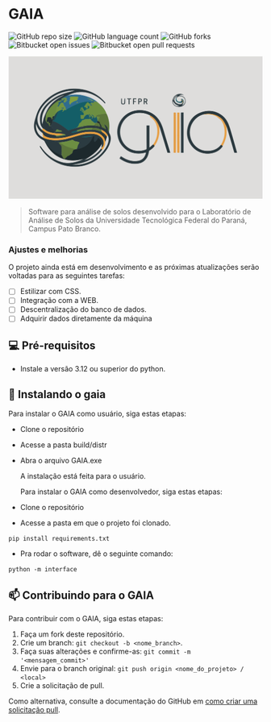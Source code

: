 # GAIA

![GitHub repo size](https://img.shields.io/github/repo-size/Marsango/GAIA?style=for-the-badge)
![GitHub language count](https://img.shields.io/github/languages/count/Marsango/GAIA?style=for-the-badge)
![GitHub forks](https://img.shields.io/github/forks/Marsango/GAIA?style=for-the-badge)
![Bitbucket open issues](https://img.shields.io/bitbucket/issues/Marsango/GAIA?style=for-the-badge)
![Bitbucket open pull requests](https://img.shields.io/bitbucket/pr-raw/Marsango/GAIA?style=for-the-badge)

<img src="https://github.com/Marsango/GAIA/blob/develop/interface/images/background.svg">

> Software para análise de solos desenvolvido para o Laboratório de Análise de Solos da Universidade Tecnológica Federal do Paraná, Campus Pato Branco.

### Ajustes e melhorias

O projeto ainda está em desenvolvimento e as próximas atualizações serão voltadas para as seguintes tarefas:

- [ ] Estilizar com CSS.
- [ ] Integração com a WEB.
- [ ] Descentralização do banco de dados.
- [ ] Adquirir dados diretamente da máquina

## 💻 Pré-requisitos

- Instale a versão 3.12 ou superior do python.

## 🚀 Instalando o gaia

Para instalar o GAIA como usuário, siga estas etapas:

- Clone o repositório
- Acesse a pasta build/distr
- Abra o arquivo GAIA.exe

  A instalação está feita para o usuário.

  Para instalar o GAIA como desenvolvedor, siga estas etapas:

- Clone o repositório
- Acesse a pasta em que o projeto foi clonado.
```
pip install requirements.txt
```
- Pra rodar o software, dê o seguinte comando:
```
python -m interface
```

## 📫 Contribuindo para o GAIA

Para contribuir com o GAIA, siga estas etapas:

1. Faça um fork deste repositório.
2. Crie um branch: `git checkout -b <nome_branch>`.
3. Faça suas alterações e confirme-as: `git commit -m '<mensagem_commit>'`
4. Envie para o branch original: `git push origin <nome_do_projeto> / <local>`
5. Crie a solicitação de pull.

Como alternativa, consulte a documentação do GitHub em [como criar uma solicitação pull](https://help.github.com/en/github/collaborating-with-issues-and-pull-requests/creating-a-pull-request).

